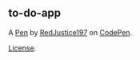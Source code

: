 to-do-app
---------


A [Pen](https://codepen.io/redjustice197/pen/VwKeKEO) by [RedJustice197](https://codepen.io/redjustice197) on [CodePen](https://codepen.io).

[License](https://codepen.io/redjustice197/pen/VwKeKEO/license).